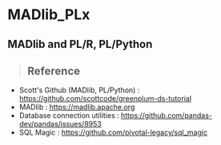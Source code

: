 # MADlib_PLx
## MADlib and PL/R, PL/Python

> ## Reference
- Scott's Github (MADlib, PL/Python) : https://github.com/scottcode/greenplum-ds-tutorial
- MADlib : https://madlib.apache.org
- Database connection utilities : https://github.com/pandas-dev/pandas/issues/8953
- SQL Magic : https://github.com/pivotal-legacy/sql_magic
